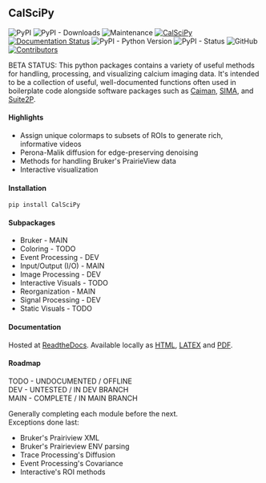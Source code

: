 ## CalSciPy       
<!-- Line 1 Badges... PyPi, Downloads, Maintained, Coverage, Documentation -->
<!-- Line 2 Badges... Python Versions, PyPi Status, License, Contributors ![Coveralls branch](https://img.shields.io/coverallsCoverage/github/darikoneil/CalSciPy?branch=master)-->
![PyPI](https://img.shields.io/pypi/v/CalSciPy)
![PyPI - Downloads](https://img.shields.io/pypi/dm/CalSciPy)
![Maintenance](https://img.shields.io/maintenance/yes/2023)
[![CalSciPy](https://github.com/darikoneil/CalSciPy/actions/workflows/calscipy_lint_test_action.yml/badge.svg)](https://github.com/darikoneil/CalSciPy/actions/workflows/calscipy_lint_test_action.yml)
[![Documentation Status](https://readthedocs.org/projects/calscipy/badge/?version=latest)](https://calscipy.readthedocs.io/en/latest/?badge=latest)
![PyPI - Python Version](https://img.shields.io/pypi/pyversions/CalSciPy?)
![PyPI - Status](https://img.shields.io/pypi/status/CalSciPy)
![GitHub](https://img.shields.io/github/license/darikoneil/CalSciPy)
[![Contributors](https://img.shields.io/github/contributors-anon/darikoneil/CalSciPy)](https://github.com/darikoneil/CalSciPy/graphs/contributors)


BETA STATUS: This python packages contains a variety of useful methods for handling, processing, and visualizing calcium imaging data. It's intended to be a collection of useful, well-documented functions often used in boilerplate code alongside software packages such as [Caiman](https://github.com/flatironinstitute/CaImAn), [SIMA](https://github.com/losonczylab/sima), and [Suite2P](https://github.com/MouseLand/suite2p).

#### Highlights
* Assign unique colormaps to subsets of ROIs to generate rich, informative videos
* Perona-Malik diffusion for edge-preserving denoising
* Methods for handling Bruker's PrairieView data
* Interactive visualization

#### Installation
`pip install CalSciPy`

#### Subpackages
* Bruker - MAIN
* Coloring - TODO
* Event Processing - DEV
* Input/Output (I/O) - MAIN
* Image Processing - DEV
* Interactive Visuals - TODO
* Reorganization - MAIN
* Signal Processing - DEV
* Static Visuals - TODO

#### Documentation
Hosted at [ReadtheDocs](https://calscipy.readthedocs.io/en/latest/index.html#).
Available locally as [HTML](https://github.com/darikoneil/CalSciPy/tree/master/docs/build/html), [LATEX](https://github.com/darikoneil/CalSciPy/tree/master/docs/build/latex) and [PDF](https://github.com/darikoneil/CalSciPy/blob/master/docs/build/pdf/calscipy.pdf).

#### Roadmap
TODO - UNDOCUMENTED / OFFLINE     
DEV - UNTESTED / IN DEV BRANCH      
MAIN - COMPLETE /  IN MAIN BRANCH     

Generally completing each module before the next.     
Exceptions done last:       
* Bruker's Prairiview XML
* Bruker's Prairieview ENV parsing
* Trace Processing's Diffusion
* Event Processing's Covariance
* Interactive's ROI methods
